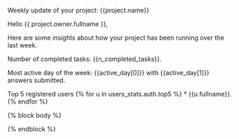 Weekly update of your project: {{project.name}}

Hello {{ project.owner.fullname }},

Here are some insights about how your project has been running over the last week.

Number of completed tasks: {{n_completed_tasks}}.

Most active day of the week: {{active_day[0]}} with {{active_day[1]}} answers submitted.

Top 5 registered users
{% for u in users_stats.auth.top5 %}
    * {{u.fullname}}.
{% endfor %}

{% block body %}

{% endblock %}
